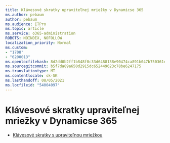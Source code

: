 ```yaml
---
title: Klávesové skratky upraviteľnej mriežky v Dynamicse 365
ms.author: pebaum
author: pebaum
ms.audience: ITPro
ms.topic: article
ms.service: o365-administration
ROBOTS: NOINDEX, NOFOLLOW
localization_priority: Normal
ms.custom:
- "1708"
- "6200013"
ms.openlocfilehash: 8d2dd0b2ff1b848f0c33d6488138e90474ca891b047b750361ea509ddc5f535f
ms.sourcegitcommit: b5f7da89a650d2915dc652449623c78be6247175
ms.translationtype: MT
ms.contentlocale: sk-SK
ms.lasthandoff: 08/05/2021
ms.locfileid: "54004097"
---
```

# <a name="dynamics-365-editable-grid-keyboard-shortcuts"></a>Klávesové skratky upraviteľnej mriežky v Dynamicse 365

* [Klávesové skratky s upraviteľnou mriežkou](https://docs.microsoft.com/dynamics365/customer-engagement/basics/keyboard-shortcuts#editable-grids-views)
